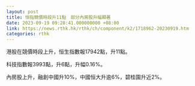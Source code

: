 ```yaml
---
layout: post
title: 恒指競價時段升11點　部分內房股升幅顯著
date: 2023-09-19 09:28:41.000000000 +08:00
link: https://news.rthk.hk/rthk/ch/component/k2/1718962-20230919.htm
categories: rthk
---
```


港股在競價時段上升，恒生指數報17942點，升11點。

科技指數報3993點，升6點，升幅0.16%。

內房股上升，融創中國升10%，中國恒大升逾6%，碧桂園升近2%。
